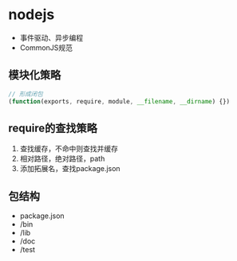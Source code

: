 # nodejs

- 事件驱动、异步编程
- CommonJS规范

## 模块化策略

```javascript
// 形成闭包
(function(exports, require, module, __filename, __dirname) {})
```

## require的查找策略

1. 查找缓存，不命中则查找并缓存
2. 相对路径，绝对路径，path
3. 添加拓展名，查找package.json

## 包结构

- package.json
- /bin
- /lib
- /doc
- /test
